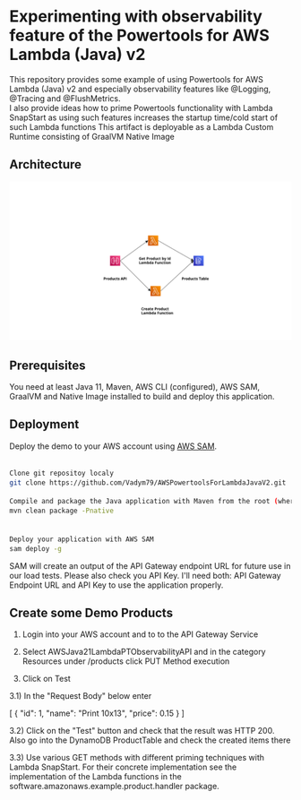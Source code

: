 # Experimenting with observability feature of the Powertools for AWS Lambda (Java) v2

This repository provides some example of using Powertools for AWS Lambda (Java) v2 and especially observability features like 
@Logging, @Tracing and @FlushMetrics.  
I also provide ideas how to prime Powertools functionality with Lambda SnapStart as using such features increases the startup time/cold start of such Lambda functions 
This artifact is deployable as a Lambda Custom Runtime consisting of GraalVM Native Image


## Architecture

<p align="center">
  <img src="/lambda-graalvm-23-native-image-observability/src/main/resources/img/app_arch.png" alt="Application Architecture"/>
</p>


## Prerequisites

You need at least Java 11, Maven, AWS CLI (configured), AWS SAM, GraalVM and Native Image installed to build and deploy this application.


## Deployment

 
Deploy the demo to your AWS account using [AWS SAM](https://aws.amazon.com/serverless/sam/).


```bash

Clone git repositoy localy
git clone https://github.com/Vadym79/AWSPowertoolsForLambdaJavaV2.git

Compile and package the Java application with Maven from the root (where pom.xml is located) of the project
mvn clean package -Pnative


Deploy your application with AWS SAM
sam deploy -g
```
SAM will create an output of the API Gateway endpoint URL for future use in our load tests.
Please also check you API Key. I'll need both: API Gateway Endpoint URL and API Key to use the application properly.


## Create some Demo Products

1) Login into your AWS account and to to the API Gateway Service

2) Select AWSJava21LambdaPTObservabilityAPI and in the category Resources under /products click PUT Method execution

3) Click on Test 
 

3.1) In the "Request Body" below enter

[
    {
      "id": 1,
      "name": "Print 10x13",
      "price": 0.15
    }
]

3.2) Click on the "Test" button and check that the result was HTTP 200. Also go into the DynamoDB ProductTable and check the created items there

3.3) Use various GET methods with different priming techniques with Lambda SnapStart. For their concrete implementation see the   
implementation of the Lambda functions in the software.amazonaws.example.product.handler package.
